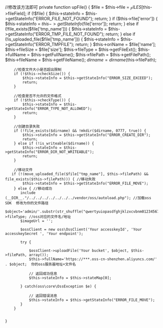 //修改该方法即可
    private function upFile()
       {
        $file = $this->file = $_FILES[$this->fileField];
        if (!$file) {
            $this->stateInfo = $this->getStateInfo("ERROR_FILE_NOT_FOUND");
            return;
        }
        if ($this->file['error']) {
            $this->stateInfo = $this->getStateInfo($file['error']);
            return;
        } else if (!file_exists($file['tmp_name'])) {
            $this->stateInfo = $this->getStateInfo("ERROR_TMP_FILE_NOT_FOUND");
            return;
        } else if (!is_uploaded_file($file['tmp_name'])) {
            $this->stateInfo = $this->getStateInfo("ERROR_TMPFILE");
            return;
        }
        $this->oriName = $file['name'];
        $this->fileSize = $file['size'];
        $this->fileType = $this->getFileExt();
        $this->fullName = $this->getFullName();
        $this->filePath = $this->getFilePath();
        $this->fileName = $this->getFileName();
        $dirname = dirname($this->filePath);

        //检查文件大小是否超出限制
        if (!$this->checkSize()) {
            $this->stateInfo = $this->getStateInfo("ERROR_SIZE_EXCEED");
            return;
        }

        //检查是否不允许的文件格式
        if (!$this->checkType()) {
            $this->stateInfo = $this->getStateInfo("ERROR_TYPE_NOT_ALLOWED");
            return;
        }

        //创建目录失败
        if (!file_exists($dirname) && !mkdir($dirname, 0777, true)) {
            $this->stateInfo = $this->getStateInfo("ERROR_CREATE_DIR");
            return;
        } else if (!is_writeable($dirname)) {
            $this->stateInfo = $this->getStateInfo("ERROR_DIR_NOT_WRITEABLE");
            return;
        }

        //移动文件
       if (!(move_uploaded_file($file["tmp_name"], $this->filePath) && file_exists($this->filePath))) { //移动失败
            $this->stateInfo = $this->getStateInfo("ERROR_FILE_MOVE");
        } else { //移动成功
           include (__DIR__."/../../../../../../../vendor/oss/autoload.php"); //加载oss SDK  修改为你的文件路径
           $object='admin/'.substr(str_shuffle("qwertyuiopasdfghjklzxcvbnm0123456789"),0,5).time().$this->fileType; //oss对应的文件名/地址
           $imageUrl = '';

           $ossClient = new oss\OssClient('Your accesskeyId', 'Your accesskeySecret ', 'Your endpoint');

           try {
         
               $ossClient->uploadFile('Your bucket', $object, $this->filePath, array());
               $this->fullName='https://***.oss-cn-shenzhen.aliyuncs.com/' . $object;  你的oss服务器地址+文件名

               // 返回成功信息
               $this->stateInfo = $this->stateMap[0];

           } catch(oss\core\OssException $e) {

               // 返回错误消息
               $this->stateInfo = $this->getStateInfo("ERROR_FILE_MOVE");
           }
        }


    }
